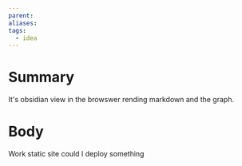 ```yaml
---
parent: 
aliases: 
tags:
  - idea
---
```

# Summary 
It's obsidian view in the browswer rending markdown and the graph.
# Body

Work static site could I deploy something